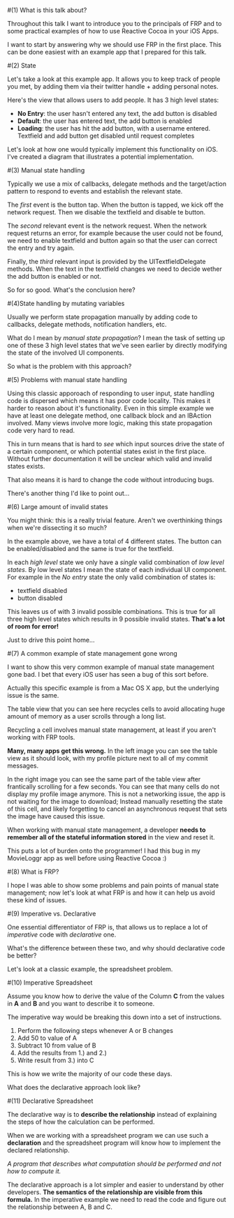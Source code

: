 #(1) What is this talk about?

Throughout this talk I want to introduce you to the principals of FRP and to some practical examples of how to use Reactive Cocoa in your iOS Apps. 

I want to start by answering why we should use FRP in the first place. This can be done easiest with an example app that I prepared for this talk.

#(2) State

Let's take a look at this example app. It allows you to keep track of people you met, by adding them via their twitter handle + adding personal notes.

Here's the view that allows users to add people. It has 3 high level states:

- **No Entry**: the user hasn't entered any text, the add button is disabled
- **Default**: the user has entered text, the add button is enabled
- **Loading**: the user has hit the add button, with a username entered. Textfield and add button get disabled until request completes

Let's look at how one would typically implement this functionality on iOS. I've created a diagram that illustrates a potential implementation.

#(3) Manual state handling

Typically we use a mix of callbacks, delegate methods and the target/action pattern to respond to events and establish the relevant state.

The *first* event is the button tap. When the button is tapped, we kick off the network request. Then we disable the textfield and disable te button.

The *second* relevant event is the network request. When the network request returns an error, for example because the user could not be found, we need to enable textfield and button again so that the user can correct the entry and try again.

Finally, the *third* relevant input is provided by the UITextfieldDelegate methods. When the text in the textfield changes we need to decide wether the add button is enabled or not.

So for so good. What's the conclusion here?

#(4)State handling by mutating variables

Usually we perform state propagation manually by adding code to callbacks, delegate methods, notification handlers, etc. 

What do I mean by *manual state propagation*? I mean the task of setting up one of these 3 high level states that we've seen earlier by directly modifying the state of the involved UI components. 

So what is the problem with this approach?

#(5) Problems with manual state handling

Using this classic apporoach of responding to user input, state handling code is dispersed which means it has poor code locality. This makes it harder to reason about it's functionality. Even in this simple example we have at least one delegate method, one callback block and an IBAction involved. Many views involve more logic, making this state propagation code very hard to read.

This in turn means that is hard to *see* which input sources drive the state of a certain component, or which potential states exist in the first place. Without further documentation it will be unclear which valid and invalid states exists.

That also means it is hard to change the code without introducing bugs.

There's another thing I'd like to point out...

#(6) Large amount of invalid states

You might think: this is a really trivial feature. Aren't we overthinking things when we're dissecting it so much?

In the example above, we have a total of 4 different states. The button can be enabled/disabled and the same is true for the textfield.

In each *high level* state we only have a *single* valid combination of *low level states*. By low level states I mean the state of each individual UI component. For example in the *No entry* state the only valid combination of states is:

 - textfield disabled
 - button disabled

This leaves us of with 3 invalid possible combinations. This is true for all three high level states which results in 9 possible invalid states. **That's a lot of room for error!**

Just to drive this point home...

#(7) A common example of state management gone wrong

I want to show this very common example of manual state management gone bad. I bet that every iOS user has seen a bug of this sort before.

Actually this specific example is from a Mac OS X app, but the underlying issue is the same.

The table view that you can see here recycles cells to avoid allocating huge amount of memory as a user scrolls through a long list.

Recycling a cell involves manual state management, at least if you aren't working with FRP tools.

**Many, many apps get this wrong.** In the left image you can see the table view as it should look, with my profile picture next to all of my commit messages.

In the right image you can see the same part of the table view after frantically scrolling for a few seconds. You can see that many cells do not display my profile image anymore. This is not a networking issue, the app is not waiting for the image to download; Instead manually resetting the state of this cell, and likely forgetting to cancel an asynchronous request that sets the image have caused this issue.

When working with manual state management, a developer **needs to remember all of the stateful information stored** in the view and reset it.

This puts a lot of burden onto the programmer!
I had this bug in my MovieLoggr app as well before using Reactive Cocoa :)

#(8) What is FRP?

I hope I was able to show some problems and pain points of manual state management; now let's look at what FRP is and how it can help us avoid these kind of issues.

#(9) Imperative vs. Declarative

One essential differentiator of FRP is, that allows us to replace a lot of *imperative* code with *declarative* one. 

What's the difference between these two, and why should declarative code be better?

Let's look at a classic example, the spreadsheet problem.

#(10) Imperative Spreadsheet

Assume you know how to derive the value of the Column **C** from the values in **A** and **B** and you want to describe it to someone. 

The imperative way would be breaking this down into a set of instructions.

1. Perform the following steps whenever A or B changes
2. Add 50 to value of A
3. Subtract 10 from value of B
4. Add the results from 1.) and 2.)
5. Write result from 3.)  into C

This is how we write the majority of our code these days.

What does the declarative approach look like?

#(11) Declarative Spreadsheet

The declarative way is to **describe the relationship** instead of explaining the steps of how the calculation can be performed.

When we are working with a spreadsheet program we can use such a **declaration** and the spreadsheet program will know how to implement the declared relationship.

*A program that describes what computation should be performed and not how to compute it.*

The declarative approach is a lot simpler and easier to understand by other developers. **The semantics of the relationship are visible from this formula.** 
In the imperative example we need to read the code and figure out the relationship between A, B and C.

